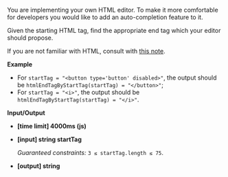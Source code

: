 ﻿You are implementing your own HTML editor. To make it more comfortable for developers you would like to add an auto-completion feature to it.

Given the starting HTML tag, find the appropriate end tag which your editor should propose.

If you are not familiar with HTML, consult with [this note](keyword://html-rules-for-tags).

**Example**

*   For `startTag = "<button type='button' disabled>"`, the output should be
    `htmlEndTagByStartTag(startTag) = "</button>"`;
*   For `startTag = "<i>"`, the output should be
    `htmlEndTagByStartTag(startTag) = "</i>"`.

**Input/Output**

*   **[time limit] 4000ms (js)**

*   **[input] string startTag**

    _Guaranteed constraints:_
    `3 ≤ startTag.length ≤ 75`.

*   **[output] string**